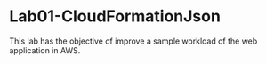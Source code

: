# Lab01-CloudFormationJson
This lab has the objective of improve a sample workload of the web application in AWS.
